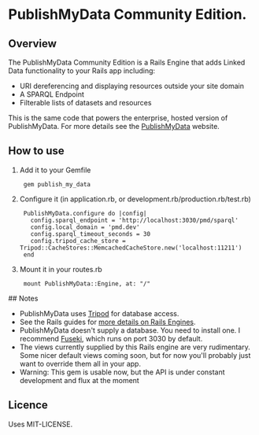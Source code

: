 # PublishMyData Community Edition.

## Overview

The PublishMyData Community Edition is a Rails Engine that adds Linked Data functionality to your Rails app including:

- URI dereferencing and displaying resources outside your site domain
- A SPARQL Endpoint
- Filterable lists of datasets and resources

This is the same code that powers the enterprise, hosted version of PublishMyData. For more details see the [PublishMyData](http://publishmydata.com) website.


## How to use

1. Add it to your Gemfile

        gem publish_my_data

2. Configure it (in application.rb, or development.rb/production.rb/test.rb)

        PublishMyData.configure do |config|
          config.sparql_endpoint = 'http://localhost:3030/pmd/sparql'
          config.local_domain = 'pmd.dev'
          config.sparql_timeout_seconds = 30
          config.tripod_cache_store = Tripod::CacheStores::MemcachedCacheStore.new('localhost:11211')
        end

3. Mount it in your routes.rb

        mount PublishMyData::Engine, at: "/"

## Notes

- PublishMyData uses [Tripod](http://github.com/Swirrl/tripod) for database access.
- See the Rails guides for [more details on Rails Engines](http://guides.rubyonrails.org/engines.html).
- PublishMyData doesn't supply a database. You need to install one. I recommend [Fuseki](http://jena.apache.org/documentation/serving_data/index.html), which runs on port 3030 by default.
- The views currently supplied by this Rails engine are very rudimentary. Some nicer default views coming soon, but for now you'll probably just want to override them all in your app.
- Warning: This gem is usable now, but the API is under constant development and flux at the moment

## Licence

Uses MIT-LICENSE.